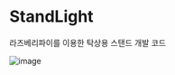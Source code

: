 # StandLight
라즈베리파이를 이용한 탁상용 스탠드 개발 코드


![image](https://user-images.githubusercontent.com/113006264/190899056-b2f1fdb5-275a-430a-9aa5-523a203451e5.png)
